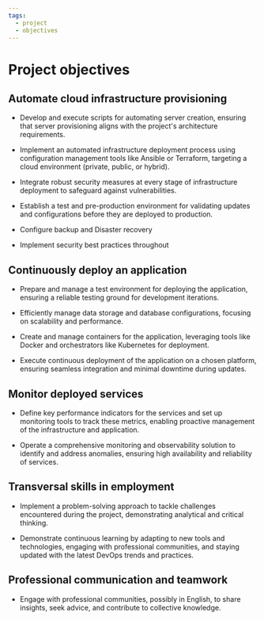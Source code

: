 ```yaml
---
tags:
  - project
  - objectives
---
```


# Project objectives


## Automate cloud infrastructure provisioning

- Develop and execute scripts for automating server creation, ensuring that server provisioning aligns with the project's architecture requirements.

- Implement an automated infrastructure deployment process using configuration management tools like Ansible or Terraform, targeting a cloud environment (private, public, or hybrid).

- Integrate robust security measures at every stage of infrastructure deployment to safeguard against vulnerabilities.

- Establish a test and pre-production environment for validating updates and configurations before they are deployed to production.

- Configure backup and Disaster recovery

- Implement security best practices throughout


## Continuously deploy an application

- Prepare and manage a test environment for deploying the application, ensuring a reliable testing ground for development iterations.

- Efficiently manage data storage and database configurations, focusing on scalability and performance.

- Create and manage containers for the application, leveraging tools like Docker and orchestrators like Kubernetes for deployment.

- Execute continuous deployment of the application on a chosen platform, ensuring seamless integration and minimal downtime during updates.


## Monitor deployed services

- Define key performance indicators for the services and set up monitoring tools to track these metrics, enabling proactive management of the infrastructure and application.

- Operate a comprehensive monitoring and observability solution to identify and address anomalies, ensuring high availability and reliability of services.


## Transversal skills in employment

- Implement a problem-solving approach to tackle challenges encountered during the project, demonstrating analytical and critical thinking.

- Demonstrate continuous learning by adapting to new tools and technologies, engaging with professional communities, and staying updated with the latest DevOps trends and practices.


## Professional communication and teamwork

- Engage with professional communities, possibly in English, to share insights, seek advice, and contribute to collective knowledge.
